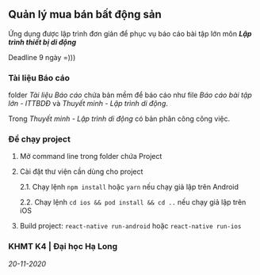 ## Quản lý mua bán bất động sản

Ứng dụng được lập trình đơn giản để phục vụ báo cáo bài tập lớn môn **_Lập trình thiết bị di động_**

Deadline 9 ngày =)))

### Tài liệu Báo cáo

folder _Tài liệu Báo cáo_ chứa bản mềm để báo cáo như file _Báo cáo bài tập lớn - lTTBDĐ_ và _Thuyết minh - Lập trình di động_.

Trong _Thuyết minh - Lập trình di động_ có bản phân công công việc.

### Để chạy project

1. Mở command line trong folder chứa Project
2. Cài đặt thư viện cần dùng cho project
  
    2.1. Chạy lệnh `npm install` hoặc `yarn` nếu chạy giả lập trên Android
  
    2.2. Chạy lệnh `cd ios && pod install && cd ..` nếu chạy giả lập trên iOS
  
3. Build project: `react-native run-android` hoặc `react-native run-ios`

### KHMT K4 | Đại học Hạ Long

_20-11-2020_
